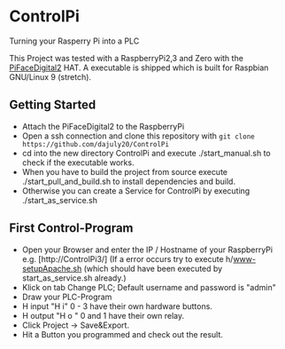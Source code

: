 # ControlPi

Turning your Rasperry Pi into a PLC

This Project was tested with a RaspberryPi2,3 and Zero with the [PiFaceDigital2](http://www.piface.org.uk/products/piface_digital_2/) HAT.
A executable is shipped which is built for Raspbian GNU/Linux 9 (stretch). 

## Getting Started
* Attach the PiFaceDigital2 to the RaspberryPi
* Open a ssh connection and clone this repository with `git clone https://github.com/dajuly20/ControlPi`
* cd into the new directory ControlPi and execute ./start_manual.sh to check if the executable works.
* When you have to build the project from source execute ./start_pull_and_build.sh to install dependencies and build.
* Otherwise you can create a Service for ControlPi by executing ./start_as_service.sh 


## First Control-Program
* Open your Browser and enter the IP / Hostname of your RaspberryPi e.g. [http://ControlPi3/]
  (If a error occurs try to execute h/www-setupApache.sh (which should have been executed by start_as_service.sh already.)
* Klick on tab Change PLC; Default username and password is "admin"
* Draw your PLC-Program 
* H input "H i" 0 - 3  have their own hardware buttons.
* H output "H o " 0 and 1 have their own relay. 
* Click Project -> Save&Export.
* Hit a Button you programmed and check out the result.


 
